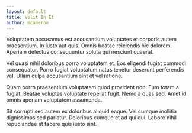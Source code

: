 ```yaml
---
layout: default
title: Velit In Et
author: mcameron
---
```


Voluptatem accusamus est accusantium voluptates et corporis autem praesentium. In iusto aut quis. Omnis beatae reiciendis hic dolorem. Aperiam delectus consequuntur soluta qui nesciunt quaerat.

Vel quasi nihil doloribus porro voluptatem et. Eos eligendi fugiat commodi consequatur. Porro fugiat voluptatum natus tenetur deserunt perferendis vel. Ullam culpa accusantium sint et vel ratione.

Quam porro praesentium voluptatem quod provident non. Eum totam a fugiat. Beatae voluptas voluptate repellat fugit. Nemo a quas sed. Amet id omnis aperiam voluptatem assumenda.

Sit corrupti sed autem ex doloribus aliquid eaque. Vel cumque mollitia dignissimos sed pariatur. Doloribus cumque et ad qui qui. Labore nihil repudiandae et facere quis iusto sint.
